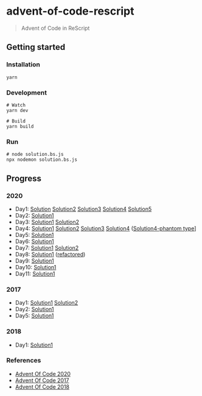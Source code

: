 # advent-of-code-rescript

> Advent of Code in ReScript

## Getting started

### Installation

```shell script
yarn
```

### Development

```shell script
# Watch
yarn dev

# Build
yarn build
```

### Run

```shell script
# node solution.bs.js
npx nodemon solution.bs.js
```

## Progress

### 2020

* Day1: [Solution](./src/2020/2020_day1/2020_day1_1.res) [Solution2](./src/2020/2020_day1/2020_day1_2.res) [Solution3](./src/2020/2020_day1/2020_day1_3.res) [Solution4](./src/2020/2020_day1/2020_day1_4.res) [Solution5](./src/2020/2020_day1/2020_day1_5.res)
* Day2: [Solution1](./src/2020/2020_day2/2020_day2_1.res)
* Day3: [Solution1](./src/2020/2020_day3/2020_day3_1.res) [Solution2](./src/2020/2020_day3/2020_day3_2.res)
* Day4: [Solution1](./src/2020/2020_day4/2020_day4_1.res) [Solution2](./src/2020/2020_day4/2020_day4_2.res) [Solution3](./src/2020/2020_day4/2020_day4_3.res) [Solution4](./src/2020/2020_day4/2020_day4_4.res) ([Solution4-phantom type](./src/2020/2020_day4/2020_day4_4_phantom_type.res)]
* Day5: [Solution1](./src/2020/2020_day5/2020_day5_1.res)
* Day6: [Solution1](./src/2020/2020_day6/2020_day6_1.res)
* Day7: [Solution1](./src/2020/2020_day7/2020_day7_1.res) [Solution2](./src/2020/2020_day7/2020_day7_2.res)
* Day8: [Solution1](./src/2020/2020_day8/2020_day8_1.res) ([refactored](./src/2020/2020_day8/2020_day8_1_refactor.res))
* Day9: [Solution1](./src/2020/2020_day9/2020_day9_1.res)
* Day10: [Solution1](./src/2020/2020_day10/2020_day10_1.res)
* Day11: [Solution1](./src/2020/2020_day11/2020_day11_1.res)

### 2017
* Day1: [Solution1](./src/2017/2017_day1/2017_day1_1.res) [Solution2](./src/2017/2017_day1/2017_day1_2.res)
* Day2: [Solution1](./src/2017/2017_day2/2017_day2.res)
* Day5: [Solution1](./src/2017/2017_day5/2017_day5.res)
### 2018
* Day1: [Solution1](./src/2018/2018_day1/2018_day1.res)

### References
* [Advent Of Code 2020](https://adventofcode.com/2020)
* [Advent Of Code 2017](https://adventofcode.com/2017)
* [Advent Of Code 2018](https://adventofcode.com/2018)
